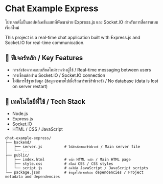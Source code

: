 # Chat Example Express

โปรเจกต์นี้เป็นแอปพลิเคชันแชทที่พัฒนาด้วย Express.js และ Socket.IO สำหรับการสื่อสารแบบเรียลไทม์

This project is a real-time chat application built with Express.js and Socket.IO for real-time communication.

## 🚀 ฟีเจอร์หลัก / Key Features

- การส่งข้อความแบบเรียลไทม์ระหว่างผู้ใช้ / Real-time messaging between users
- การเชื่อมต่อผ่าน Socket.IO / Socket.IO connection
- ไม่มีการใช้ฐานข้อมูล (ข้อมูลจะหายไปเมื่อรีสตาร์ทเซิร์ฟเวอร์) / No database (data is lost on server restart)

## 🧰 เทคโนโลยีที่ใช้ / Tech Stack

- Node.js
- Express.js
- Socket.IO
- HTML / CSS / JavaScript


``` 
chat-example-express/
├── backend/
│   ├── server.js          # ไฟล์หลักของเซิร์ฟเวอร์ / Main server file
│   └── ...
├── public/
│   ├── index.html         # หน้า HTML หลัก / Main HTML page
│   ├── style.css          # สไตล์ CSS / CSS styles
│   └── script.js          # สคริปต์ JavaScript / JavaScript scripts
└── package.json           # ข้อมูลโปรเจกต์และ dependencies / Project metadata and dependencies
```
